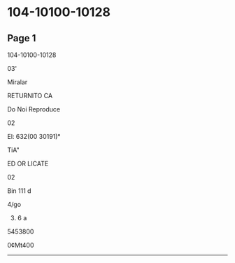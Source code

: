 # 104-10100-10128

## Page 1

104-10100-10128

03'

Miralar

RETURNITO CA

Do Noi Reproduce

02

El: 632(00 30191)°

TiA"

ED OR LICATE

02

Bin 111 d

4/go

3. 6 a

5453800

0¢Mt400

---

